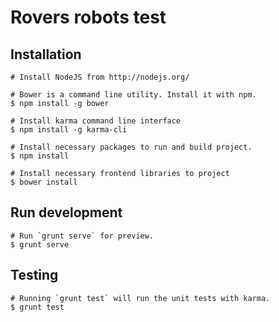 <h1>Rovers robots test</h1>


## Installation

    # Install NodeJS from http://nodejs.org/
    
    # Bower is a command line utility. Install it with npm.
    $ npm install -g bower

    # Install karma command line interface
    $ npm install -g karma-cli
    
    # Install necessary packages to run and build project.
    $ npm install
    
    # Install necessary frontend libraries to project
    $ bower install

## Run development

    # Run `grunt serve` for preview.
    $ grunt serve

## Testing

    # Running `grunt test` will run the unit tests with karma.
    $ grunt test